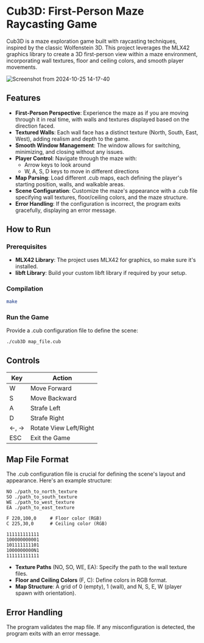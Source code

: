 # Cub3D: First-Person Maze Raycasting Game

Cub3D is a maze exploration game built with raycasting techniques, inspired by the classic Wolfenstein 3D. This project leverages the MLX42 graphics library to create a 3D first-person view within a maze environment, incorporating wall textures, floor and ceiling colors, and smooth player movements.

![Screenshot from 2024-10-25 14-17-40](https://github.com/user-attachments/assets/f88b9716-9933-40d7-8f53-fc974632db74)

## Features

- **First-Person Perspective**: Experience the maze as if you are moving through it in real time, with walls and textures displayed based on the direction faced.
- **Textured Walls**: Each wall face has a distinct texture (North, South, East, West), adding realism and depth to the game.
- **Smooth Window Management**: The window allows for switching, minimizing, and closing without any issues.
- **Player Control**: Navigate through the maze with:
  - Arrow keys to look around
  - W, A, S, D keys to move in different directions
- **Map Parsing**: Load different .cub maps, each defining the player's starting position, walls, and walkable areas.
- **Scene Configuration**: Customize the maze's appearance with a .cub file specifying wall textures, floor/ceiling colors, and the maze structure.
- **Error Handling**: If the configuration is incorrect, the program exits gracefully, displaying an error message.

## How to Run

### Prerequisites

- **MLX42 Library**: The project uses MLX42 for graphics, so make sure it's installed.
- **libft Library**: Build your custom libft library if required by your setup.

### Compilation

```bash
make
```

### Run the Game

Provide a .cub configuration file to define the scene:
```bash
./cub3D map_file.cub
```

## Controls

| Key | Action |
|-----|--------|
| W | Move Forward |
| S | Move Backward |
| A | Strafe Left |
| D | Strafe Right |
| ←, → | Rotate View Left/Right |
| ESC | Exit the Game |

## Map File Format

The .cub configuration file is crucial for defining the scene's layout and appearance. Here's an example structure:

```
NO ./path_to_north_texture
SO ./path_to_south_texture
WE ./path_to_west_texture
EA ./path_to_east_texture

F 220,100,0     # Floor color (RGB)
C 225,30,0      # Ceiling color (RGB)

111111111111
100000000001
101111111101
1000000000N1
111111111111
```

- **Texture Paths** (NO, SO, WE, EA): Specify the path to the wall texture files.
- **Floor and Ceiling Colors** (F, C): Define colors in RGB format.
- **Map Structure**: A grid of 0 (empty), 1 (wall), and N, S, E, W (player spawn with orientation).

## Error Handling

The program validates the map file. If any misconfiguration is detected, the program exits with an error message.
